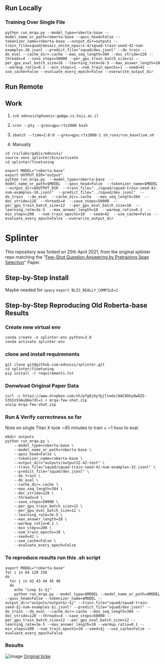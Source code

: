 ## Run Locally

### Training Over Single File
`python run_mrqa.py --model_type=roberta-base --model_name_or_path=roberta-base --qass_head=False --tokenizer_name=roberta-base --output_dir=outputs --train_file=squad/mosaic_unite_npairs-4/squad-train-seed-42-num-examples-16.jsonl --predict_file="squad/dev.jsonl" --do_train --do_eval --cache_dir=.cache --max_seq_length=384 --doc_stride=128 --threads=4 --save_steps=50000 --per_gpu_train_batch_size=12 --per_gpu_eval_batch_size=16 --learning_rate=3e-5 --max_answer_length=10 --warmup_ratio=0.1 --min_steps=1 --num_train_epochs=1 --seed=42 --use_cache=False --evaluate_every_epoch=False --overwrite_output_dir`

## Run Remote


## Work

1) `ssh ednussi%phoenix-gw@gw.cs.huji.ac.il`

2) `srun --pty --gres=gpu:rtx2080 bash`

3) `sbatch --time=2:0:0 --gres=gpu:rtx2080:1 sh_runs/run_baseline.sh`

4) Manually
```angular2html
cd /cs/labs/gabis/ednussi/
source venv_splinter/bin/activate
cd splinter/finetuning

export MODEL="roberta-base"
export OUTPUT_DIR="output" 
python run_mrqa.py  --model_type=roberta-base  --model_name_or_path=$MODEL  --qass_head=False  --tokenizer_name=$MODEL  --output_dir=$OUTPUT_DIR  --train_file="../squad/squad-train-seed-42-num-examples-16.jsonl"  --predict_file="../squad/dev.jsonl"  --do_train  --do_eval  --cache_dir=.cache  --max_seq_length=384  --doc_stride=128  --threads=4  --save_steps=50000  --per_gpu_train_batch_size=12  --per_gpu_eval_batch_size=16  --learning_rate=3e-5  --max_answer_length=10  --warmup_ratio=0.1  --min_steps=200  --num_train_epochs=10  --seed=42  --use_cache=False --evaluate_every_epoch=False --overwrite_output_dir
```
# Splinter

This repository was forked on 25th April 2021, from the original splinter repo matching the "[Few-Shot Question Answering by Pretraining Span Selection](https://arxiv.org/abs/2101.00438)" Paper.

## Step-by-Step Install
Maybe needed for `spacy`
`export BLIS_REALLY_COMPILE=1`


## Step-by-Step Reproducing Old Roberta-base Results
### Create new virtual env
```angular2html
conda create -n splinter-env python=3.8
conda activate splinter-env
```

### clone and install requirements
```angular2html
git clone git@github.com:ednussi/splinter.git
cd splinter/finetuning
pip install -r requirements.txt
``` 

### Donwload Original Paper Data
```angular2html
curl -L https://www.dropbox.com/sh/pfg8j6yfpjltwdx/AAC8Oky0w8ZS-S3S5zSSAuQma?dl=1 > mrqa-few-shot.zip
unzip mrqa-few-shot.zip
```

### Run & Verify correctness so far
Note on single Titan X took ~45 minutes to train + ~1 hour to eval.
```angular2html
mkdir outputs
python run_mrqa.py \
    --model_type=roberta-base \
    --model_name_or_path=roberta-base \
    --qass_head=False \
    --tokenizer_name=roberta-base \
    --output_dir="outputs/output32-42-test" \
    --train_file="squad/squad-train-seed-42-num-examples-32.jsonl" \
    --predict_file="squad/dev.jsonl" \
    --do_train \
    --do_eval \
    --cache_dir=.cache \
    --max_seq_length=384 \
    --doc_stride=128 \
    --threads=4 \
    --save_steps=50000 \
    --per_gpu_train_batch_size=12 \
    --per_gpu_eval_batch_size=12 \
    --learning_rate=3e-5 \
    --max_answer_length=10 \
    --warmup_ratio=0.1 \
    --min_steps=200 \
    --num_train_epochs=10 \
    --seed=42 \
    --use_cache=False \
    --evaluate_every_epoch=False
```
### To reproduce results run this .sh script
```angular2html
export MODEL="roberta-base"
for i in 64 128 256
do
  for j in 42 43 44 45 46
  do
    echo "Loop $i-$j"
    python run_mrqa.py --model_type=$MODEL --model_name_or_path=$MODEL --qass_head=False --tokenizer_name=$MODEL --output_dir="outputs/output$i-$j" --train_file="squad/squad-train-seed-$j-num-examples-$i.jsonl" --predict_file="squad/dev.jsonl" --do_train --do_eval --cache_dir=.cache --max_seq_length=384 --doc_stride=128 --threads=4 --save_steps=50000 --per_gpu_train_batch_size=12 --per_gpu_eval_batch_size=12 --learning_rate=3e-5 --max_answer_length=10 --warmup_ratio=0.1 --min_steps=200 --num_train_epochs=10 --seed=$j --use_cache=False --evaluate_every_epoch=False
```
### Results
![image](https://user-images.githubusercontent.com/10045688/116010500-26f25e80-a5d4-11eb-9677-34c120e52d81.png)
[Original ticke](https://github.com/oriram/splinter/issues/1#issuecomment-823697203)
